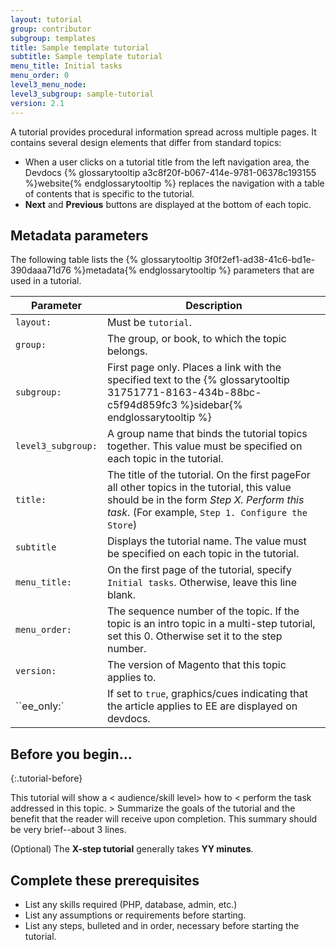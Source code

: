```yaml
---
layout: tutorial
group: contributor
subgroup: templates
title: Sample template tutorial
subtitle: Sample template tutorial
menu_title: Initial tasks
menu_order: 0
level3_menu_node:
level3_subgroup: sample-tutorial
version: 2.1
---
```


A tutorial provides procedural information spread across multiple pages. It contains several design elements that differ from standard topics:

* When a user clicks on a tutorial title from the left navigation area, the Devdocs {% glossarytooltip a3c8f20f-b067-414e-9781-06378c193155 %}website{% endglossarytooltip %} replaces the navigation with a table of contents that is specific to the tutorial.
* **Next** and **Previous** buttons are displayed at the bottom of each topic.

## Metadata parameters

The following table lists the {% glossarytooltip 3f0f2ef1-ad38-41c6-bd1e-390daaa71d76 %}metadata{% endglossarytooltip %} parameters that are used in a tutorial.

Parameter | Description
--- | ---
`layout:` | Must be `tutorial`.
`group:` | The group, or book, to which the topic belongs.
`subgroup:`| First page only. Places a link with the specified text to the {% glossarytooltip 31751771-8163-434b-88bc-c5f94d859fc3 %}sidebar{% endglossarytooltip %}
`level3_subgroup:` | A group name that binds the tutorial topics together. This value must be specified on each topic in the tutorial.
`title:` | The title of the tutorial.  On the first pageFor all other topics in the tutorial, this value should be in the form _Step X. Perform this task_. (For example, `Step 1. Configure the Store`)
`subtitle` | Displays the tutorial name. The value must be specified on each topic in the tutorial.
`menu_title:` | On the first page of the tutorial, specify `Initial tasks`. Otherwise, leave this line blank.
`menu_order:` | The sequence number of the topic. If the topic is an intro topic in a multi-step tutorial, set this 0. Otherwise set it to the step number.
`version:` | The version of Magento that this topic applies to.
``ee_only:` | If set to `true`, graphics/cues indicating that the article applies to EE are displayed on devdocs.

## Before you begin...
{:.tutorial-before}

This tutorial will show a < audience/skill level> how to < perform the task addressed in this topic. > Summarize the goals of the tutorial and the benefit that the reader will receive upon completion. This summary should be very brief--about 3 lines.

(Optional) The **X-step tutorial** generally takes **YY minutes**.

## Complete these prerequisites

* List any skills required (PHP, database, admin, etc.)
* List any assumptions or requirements before starting.
* List any steps, bulleted and in order, necessary before starting the tutorial.
